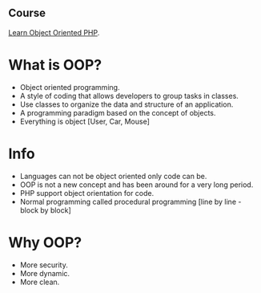 ## Course

[Learn Object Oriented PHP](https://www.youtube.com/playlist?list=PLDoPjvoNmBAxXTPncg0W4lhVS32LO_xtQ).

# What is OOP?

- Object oriented programming.
- A style of coding that allows developers to group tasks in classes.
- Use classes to organize the data and structure of an application.
- A programming paradigm based on the concept of objects.
- Everything is object [User, Car, Mouse]

# Info

- Languages can not be object oriented only code can be.
- OOP is not a new concept and has been around for a very long period.
- PHP support object orientation for code.
- Normal programming called procedural programming [line by line - block by block]

# Why OOP?

- More security.
- More dynamic.
- More clean.
